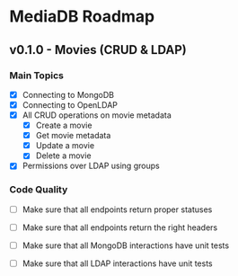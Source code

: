 # MediaDB Roadmap

## v0.1.0 - Movies (CRUD & LDAP)

### Main Topics

- [x] Connecting to MongoDB
- [x] Connecting to OpenLDAP
- [x] All CRUD operations on movie metadata
    - [x] Create a movie
    - [x] Get movie metadata
    - [x] Update a movie
    - [x] Delete a movie
- [x] Permissions over LDAP using groups

### Code Quality

- [ ] Make sure that all endpoints return proper statuses
- [ ] Make sure that all endpoints return the right headers
- [ ] Make sure that all MongoDB interactions have unit tests
- [ ] Make sure that all LDAP interactions have unit tests

